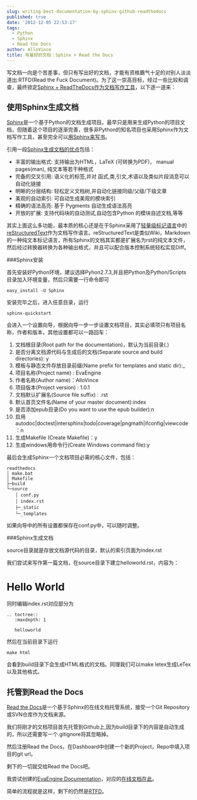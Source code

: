 ```yaml
---
slug: writing-best-documentation-by-sphinx-github-readthedocs
published: true
date: '2012-12-05 22:53:17'
tags:
  - Python
  - Sphinx
  - Read the Docs
author: AlloVince
title: 写最好的文档：Sphinx + Read the Docs
---
```


写文档一向是个苦差事，但只有写出好的文档，才能有资格霸气十足的对别人淡淡道出:RTFD(Read the Fuck Document)。为了这一崇高目标，经过一些比较和调查，最终锁定[Sphinx + ReadTheDocs作为文档写作工具](http://avnpc.com/pages/writing-best-documentation-by-sphinx-github-readthedocs)，以下逐一道来：

使用Sphinx生成文档
------------------

[Sphinx](http://sphinx-doc.org/)是一个基于Python的文档生成项目。最早只是用来生成Python的项目文档，但随着这个项目的逐渐完善，很多非Python的知名项目也采用Sphinx作为文档写作工具，甚至完全可以[用Sphinx来写书](http://hyry.dip.jp/tech/book/page/sphinx/index.html)。

引用一段[Sphinx生成文档的优点](http://sphinx-doc-zh.readthedocs.org/en/latest/)包括：

 - 丰富的输出格式: 支持输出为HTML，LaTeX (可转换为PDF)， manual pages(man), 纯文本等若干种格式
 - 完备的交叉引用: 语义化的标签,并对 函式,类,引文,术语以及类似片段消息可以自动化链接
 - 明晰的分层结构: 轻松定义文档树,并自动化链接同级/父级/下级文章
 - 美观的自动索引: 可自动生成美观的模块索引
 - 精确的语法高亮: 基于 Pygments 自动生成语法高亮
 - 开放的扩展: 支持代码块的自动测试,自动包含Python 的模块自述文档,等等

其实上面这么多功能，最本质的核心还是在于Sphinx采用了[轻量级标记语言](http://en.wikipedia.org/wiki/Lightweight_markup_language)中的[reStructuredText](http://docutils.sourceforge.net/rst.html)作为文档写作语言。reStructuredText是类似Wiki，Markdown的一种纯文本标记语言，所有Sphinx的文档其实都是扩展名为rst的纯文本文件，然后经过转换器转换为各种输出格式，并且可以配合版本控制系统轻松实现Diff。

###Sphinx安装

首先安装好Python环境，建议选择Pyhon2.7.3,并且把Python及Python/Scripts目录加入环境变量，然后只需要一行命令即可

    easy_install -U Sphinx

安装完毕之后，进入任意目录，运行

    sphinx-quickstart

会进入一个设置向导，根据向导一步一步设置文档项目，其实必填项只有项目名称，作者和版本，其他设置都可以一路回车：

 1. 文档根目录(Root path for the documentation)，默认为当前目录(.)
 2. 是否分离文档源代码与生成后的文档(Separate source and build directories): y
 3. 模板与静态文件存放目录前缀(Name prefix for templates and static dir):_
 4. 项目名称(Project name) : EvaEngine
 5. 作者名称(Author name)：AlloVince
 6. 项目版本(Project version) : 1.0.1
 7. 文档默认扩展名(Source file suffix) : .rst
 8. 默认首页文件名(Name of your master document):index
 9. 是否添加epub目录(Do you want to use the epub builder):n
 10. 启用autodoc|doctest|intersphinx|todo|coverage|pngmath|ifconfig|viewcode：n
 11. 生成Makefile (Create Makefile)：y
 12. 生成windows用命令行(Create Windows command file):y

最后会生成Sphinx一个文档项目必需的核心文件，包括：

    readthedocs
	│ make.bat
	│ Makefile
	├─build
	└─source
	　　│ conf.py
	　　│ index.rst
	　　├─_static
	　　└─_templates

如果向导中的所有设置都保存在conf.py中，可以随时调整。


###Sphinx生成文档

source目录就是存放文档源代码的目录，默认的索引页面为index.rst

我们尝试来写作第一篇文档，在source目录下建立helloworld.rst，内容为：

   Hello World
   ===========

同时编辑index.rst对应部分为

    .. toctree::
       :maxdepth: 1

       helloworld

然后在当前目录下运行

    make html

会看到build目录下会生成HTML格式的文档。同理我们可以make letex生成LeTex以及其他格式。


托管到Read the Docs
------------------

[Read the Docs](http://readthedocs.org)是一个基于Sphinx的在线文档托管系统，接受一个Git Repository或SVN仓库作为文档来源。

我们将刚才的文档项目首先托管到Github上,因为build目录下的内容是自动生成的，所以还需要写一个.gitignore将其忽略掉。

然后注册Read the Docs，在Dashboard中创建一个新的Project，Repo中填入项目的git url。

剩下的一切就交给Read the Docs吧。

我尝试创建的[EvaEngine Documentation](https://github.com/AlloVince/evaengine-documentation)，对应的[在线文档在此](https://evaengine.readthedocs.org/en/latest/)。

简单的流程就是这样，剩下的仍然是[RTFD](http://sphinx-doc.org/contents.html)。

